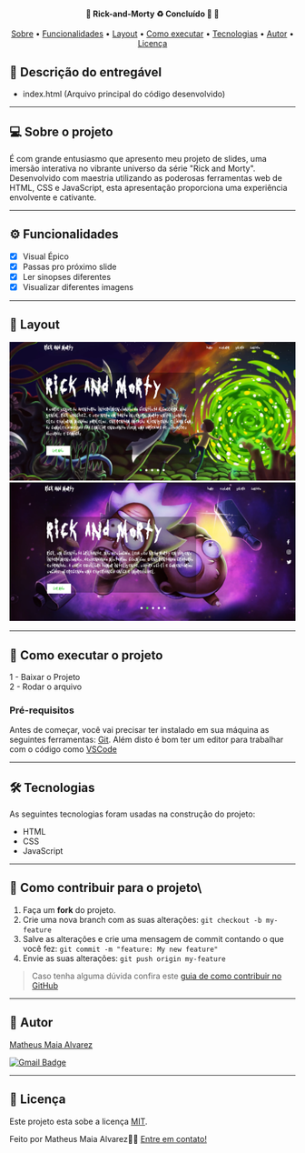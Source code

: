 <h4 align="center"> 
	🚧  Rick-and-Morty ♻️ Concluído 🚀 🚧
</h4>

<p align="center">
 <a href="#-sobre-o-projeto">Sobre</a> •
 <a href="#-funcionalidades">Funcionalidades</a> •
 <a href="#-layout">Layout</a> • 
 <a href="#-como-executar-o-projeto">Como executar</a> • 
 <a href="#-tecnologias">Tecnologias</a> • 
 <a href="#-autor">Autor</a> • 
 <a href="#user-content--licença">Licença</a>
</p>

## 📄 Descrição do entregável

- index.html (Arquivo principal do código desenvolvido)

---

## 💻 Sobre o projeto

É com grande entusiasmo que apresento meu projeto de slides, uma imersão interativa no vibrante universo da série "Rick and Morty". Desenvolvido com maestria utilizando as poderosas ferramentas web de HTML, CSS e JavaScript, esta apresentação proporciona uma experiência envolvente e cativante.

---

## ⚙️ Funcionalidades

- [x] Visual Épico
- [X] Passas pro próximo slide
- [X] Ler sinopses diferentes
- [X] Visualizar diferentes imagens
      
---

## 🎨 Layout

![Cal1](https://github.com/MatheusAlvarez/Rick-and-Morty/blob/main/_assets/01.png)
![Cal2](https://github.com/MatheusAlvarez/Rick-and-Morty/blob/main/_assets/02.png)

---

## 🚀 Como executar o projeto

1 - Baixar o Projeto <br>
2 - Rodar o arquivo

### Pré-requisitos

Antes de começar, você vai precisar ter instalado em sua máquina as seguintes ferramentas:
[Git](https://git-scm.com).
Além disto é bom ter um editor para trabalhar com o código como [VSCode](https://code.visualstudio.com/docs)

---

## 🛠 Tecnologias

As seguintes tecnologias foram usadas na construção do projeto:

- HTML
- CSS
- JavaScript

---

## 💪 Como contribuir para o projeto\

1. Faça um **fork** do projeto.
2. Crie uma nova branch com as suas alterações: `git checkout -b my-feature`
3. Salve as alterações e crie uma mensagem de commit contando o que você fez: `git commit -m "feature: My new feature"`
4. Envie as suas alterações: `git push origin my-feature`
> Caso tenha alguma dúvida confira este [guia de como contribuir no GitHub](./CONTRIBUTING.md)

---

## 🦸 Autor

<a href="https://br.linkedin.com/in/matheus-maia-alvarez-">
Matheus Maia Alvarez</a>
 <br />
 
[![Gmail Badge](https://img.shields.io/badge/-mthalvarez2005@gmail.com-c14438?style=flat-square&logo=Gmail&logoColor=white&link=mailto:mthalvarez2005@gmail.com)](mailto:mthalvarez2005@gmail.com)

---

## 📝 Licença

Este projeto esta sobe a licença [MIT](./LICENSE).

Feito por Matheus Maia Alvarez👋🏽 [Entre em contato!](https://br.linkedin.com/in/matheus-maia-alvarez-)


